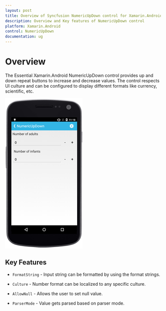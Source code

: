 ```yaml
---
layout: post
title: Overview of Syncfusion NumericUpDown control for Xamarin.Android
description: Overview and Key features of NumericUpDown control
platform: Xamarin.Android
control: NumericUpDown
documentation: ug
---
```


# Overview

The Essential Xamarin.Android NumericUpDown control provides up and down repeat buttons to increase and decrease values. The control respects UI culture and can be configured to display different formats like currency, scientific, etc.

![](images/overview.png)

## Key Features

* `FormatString` - Input string can be formatted by using the format strings.

* `Culture` - Number format can be localized to any specific culture.

* `AllowNull` - Allows the user to set null value.

* `ParserMode` - Value gets parsed based on parser mode.






